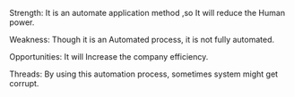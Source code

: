 Strength:
   It is an automate application method ,so It will reduce the Human power.

Weakness:
    Though it is an Automated process, it is not fully automated.

Opportunities:
     It will Increase the company efficiency.

Threads:
      By using this automation process, sometimes system might get corrupt.
